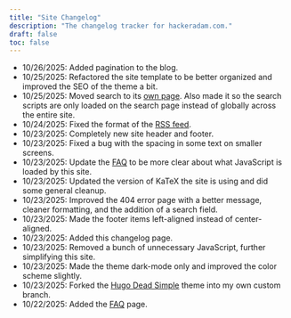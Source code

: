 ```yaml
---
title: "Site Changelog"
description: "The changelog tracker for hackeradam.com."
draft: false
toc: false
---
```


- 10/26/2025: Added pagination to the blog.
- 10/25/2025: Refactored the site template to be better organized and improved the SEO of the theme a bit.
- 10/25/2025: Moved search to its [own page](/search). Also made it so the search scripts are only loaded on the search page instead of globally across the entire site.
- 10/24/2025: Fixed the format of the [RSS feed](/index.xml).
- 10/23/2025: Completely new site header and footer.
- 10/23/2025: Fixed a bug with the spacing in some text on smaller screens.
- 10/23/2025: Update the [FAQ](/faq) to be more clear about what JavaScript is loaded by this site.
- 10/23/2025: Updated the version of KaTeX the site is using and did some general cleanup.
- 10/23/2025: Improved the 404 error page with a better message, cleaner formatting, and the addition of a search field.
- 10/23/2025: Made the footer items left-aligned instead of center-aligned.
- 10/23/2025: Added this changelog page.
- 10/23/2025: Removed a bunch of unnecessary JavaScript, further simplifying this site.
- 10/23/2025: Made the theme dark-mode only and improved the color scheme slightly.
- 10/23/2025: Forked the [Hugo Dead Simple](https://github.com/barklan/hugo-dead-simple) theme into my own custom branch.
- 10/22/2025: Added the [FAQ](/faq) page.